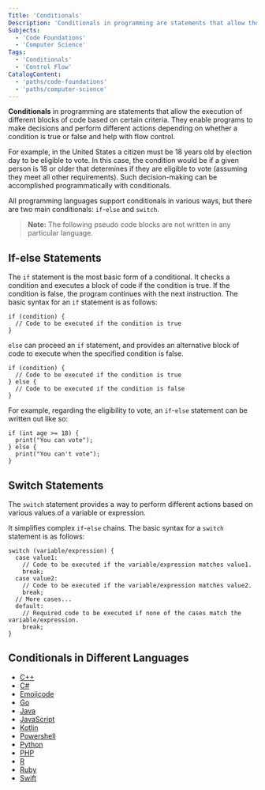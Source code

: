 ```yaml
---
Title: 'Conditionals'
Description: 'Conditionals in programming are statements that allow the execution of different blocks of code based on certain conditions. They enable programs to make decisions and perform different actions depending on whether a condition is true or false.'
Subjects:
  - 'Code Foundations'
  - 'Computer Science'
Tags:
  - 'Conditionals'
  - 'Control Flow'
CatalogContent:
  - 'paths/code-foundations'
  - 'paths/computer-science'
---
```


**Conditionals** in programming are statements that allow the execution of different blocks of code based on certain criteria. They enable programs to make decisions and perform different actions depending on whether a condition is true or false and help with flow control.

For example, in the United States a citizen must be 18 years old by election day to be eligible to vote. In this case, the condition would be if a given person is 18 or older that determines if they are eligible to vote (assuming they meet all other requirements). Such decision-making can be accomplished programmatically with conditionals.

All programming languages support conditionals in various ways, but there are two main conditionals: `if`-`else` and `switch`.

> **Note:** The following pseudo code blocks are not written in any particular language.

## If-else Statements

The `if` statement is the most basic form of a conditional. It checks a condition and executes a block of code if the condition is true.
If the condition is false, the program continues with the next instruction. The basic syntax for an `if` statement is as follows:

```pseudo
if (condition) {
  // Code to be executed if the condition is true
}
```

`else` can proceed an `if` statement, and provides an alternative block of code to execute when the specified condition is false.

```pseudo
if (condition) {
  // Code to be executed if the condition is true
} else {
  // Code to be executed if the condition is false
}
```

For example, regarding the eligibility to vote, an `if`-`else` statement can be written out like so:

```pseudo
if (int age >= 18) {
  print("You can vote");
} else {
  print("You can't vote");
}
```

## Switch Statements

The `switch` statement provides a way to perform different actions based on various values of a variable or expression.

It simplifies complex `if`-`else` chains. The basic syntax for a `switch` statement is as follows:

```pseudo
switch (variable/expression) {
  case value1:
    // Code to be executed if the variable/expression matches value1.
    break;
  case value2:
    // Code to be executed if the variable/expression matches value2.
    break;
  // More cases...
  default:
    // Required code to be executed if none of the cases match the variable/expression.
    break;
}
```

## Conditionals in Different Languages

- [C++](https://www.codecademy.com/resources/docs/cpp/conditionals)
- [C#](https://www.codecademy.com/resources/docs/c-sharp/conditionals)
- [Emojicode](https://www.codecademy.com/resources/docs/emojicode/conditionals)
- [Go](https://www.codecademy.com/resources/docs/go/conditionals)
- [Java](https://www.codecademy.com/resources/docs/java/conditionals)
- [JavaScript](https://www.codecademy.com/resources/docs/javascript/conditionals)
- [Kotlin](https://www.codecademy.com/resources/docs/kotlin/conditionals)
- [Powershell](https://www.codecademy.com/resources/docs/powershell/conditionals)
- [Python](https://www.codecademy.com/resources/docs/python/conditionals)
- [PHP](https://www.codecademy.com/resources/docs/php/conditionals)
- [R](https://www.codecademy.com/resources/docs/r/conditionals)
- [Ruby](https://www.codecademy.com/resources/docs/ruby/conditionals)
- [Swift](https://www.codecademy.com/resources/docs/swift/conditionals)
